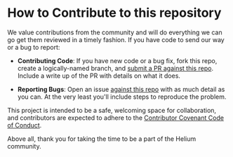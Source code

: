 # How to Contribute to this repository

We value contributions from the community and will do everything we
can go get them reviewed in a timely fashion. If you have code to send
our way or a bug to report:

- **Contributing Code**: If you have new code or a bug fix, fork this
  repo, create a logically-named branch, and [submit a PR against this
  repo](https://github.com/helium/well-known). Include a
  write up of the PR with details on what it does.

- **Reporting Bugs**: Open an issue [against this
  repo](https://github.com/helium/well-known/issues) with as much
  detail as you can. At the very least you'll include steps to
  reproduce the problem.

This project is intended to be a safe, welcoming space for
collaboration, and contributors are expected to adhere to the
[Contributor Covenant Code of
Conduct](http://contributor-covenant.org/).

Above all, thank you for taking the time to be a part of the Helium community.
